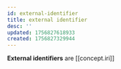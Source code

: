 ```yaml
---
id: external-identifier
title: external identifier
desc: ''
updated: 1756827618933
created: 1756827329944
---
```


**External identifiers** are [[concept.iri]]
